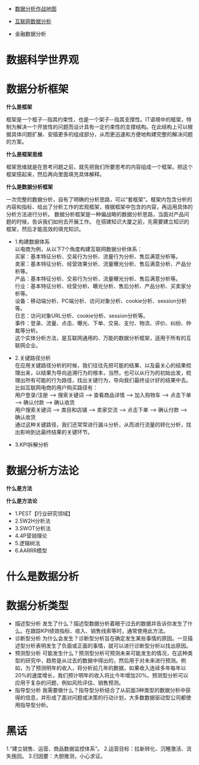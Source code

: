 - [数据分析作战地图](https://zhangfengfirst.github.io/03data_analytic/数据分析脑图.html)

- [互联网数据分析](03data_analytic/Internet/readme.md)

- 金融数据分析


# 数据科学世界观

# 数据分析框架
**什么是框架**

框架是一个框子--指其约束性，也是一个架子--指其支撑性。IT语境中的框架，特制为解决一个开放性的问题而设计具有一定约束性的支撑结构。在此结构上可以根据具体问题扩展、安插更多的组成部分，从而更迅速和方便地构建完整的解决问题的方案。

**什么是框架思维**

框架思维就是在思考问题之前，就先把我们所要思考的内容组成一个框架。把这个框架搭起来，然后再向里面填充具体解释。

**什么是数据分析框架**

一次完整的数据分析，自有了明确的分析思路，可以“套框架”。框架内包含分析的内容和指标、给出了分析工作的宏观框架，根据框架中包含的内容，再运用具体的分析方法进行分析。
数据分析框架是一种偏战略的数据分析思路，当面对产品问题的时候，告诉我们如何去开展工作。
在搭建知识大厦之前，先需要建立知识的框架，然后才能高效的填充知识。

- 1.构建数据体系<br>
以电商为例，从以下7个角度构建互联网数据分析体系：<br>
买家：基本特征分析、交易行为分析、流量行为分析、售后满意分析等。<br>
卖家：基本特征分析、经营效果分析、流量曝光分析、售后满意分析、产品分析等。<br>
产品：基本特征分析、交易行为分析、流量曝光分析、售后满意分析等。<br>
行业：基本特征分析、经营分析、曝光分析、售后分析、产品分析、买卖家分析等。<br>
设备：移动端分析、PC端分析、访问对象分析、cookie分析、session分析等。<br>
日志：访问对象URL分析、cookie分析、session分析等。<br>
事件：登录、流量、点击、曝光、下单、交易、支付、物流、评价、纠纷、仲裁等分析。<br>
这个实体分析方法，是互联网通用的、万能的数据分析框架，适用于所有的互联网企业。

- 2.关键路径分析<br>
在应用关键路径分析的时候，我们往往先把可能的结果、以及最关心的结果梳理出来，以结果为导向追溯行为的根本，当然，也可以从行为的初始出发，梳理出所有可能的行为路径，找出关键行为，导向我们最终设计好的结果中去。<br>
比如互联网电商的用户购买路径有：<br>
用户登录/注册 --> 搜索关键词 --> 查看商品详情 --> 加入购物车 --> 点击下单 --> 确认付款 --> 确认收货<br>
用户搜索关键词 --> 类目和店铺 --> 卖家交流 --> 点击下单 --> 确认付款 --> 确认收货<br>
通过这种关键路径，我们还常常进行漏斗分析，从而进行流量的转化分析，找出影响到达最终结果的关键环节。

- 3.KPI拆解分析

# 数据分析方法论

**什么是方法**

**什么是方法论**

- 1.PEST【行业研究领域】
- 2.5W2H分析法
- 3.SWOT分析法
- 4.4P营销理论
- 5.逻辑树法
- 6.AARRR模型

# 什么是数据分析

# 数据分析类型
- 描述型分析
发生了什么？描述型数据分析着眼于过去的数据并告诉你发生了什么。在跟踪KPI绩效指标、收入、销售线索等时，通常使用此方法。
- 诊断型分析
为什么会发生？诊断型分析旨在确定发生某些事情的原因。一旦描述型分析表明发生了负面或正面的事情，就可以进行诊断型分析以找出原因。
- 预测型分析
可能发生什么？预测型分析可预测未来可能发生的情况，在这种类型的研究中，趋势是从过去的数据中得出的，然后用于对未来进行预测。例如，为了预测明年的收入，将分析前几年的数据，如果收入连续多年每年以20%的速度增长，我们预计明年的收入将比今年增加20%。预测型分析可以应用于复杂的问题，例如风险评估、销售预测。
- 指导型分析
我需要做什么？指导型分析结合了从前面3种类型的数据分析中获得的信息，并形成了面对问题或决策的行动计划，大多数数据驱动型公司都使用指导型分析。

# 黑话
1.“建立销售、运营、商品数据监控体系”。
2.运营目标：拉新转化、沉睡激活、流失挽回。
3.归因要：大胆推测，小心求证。

